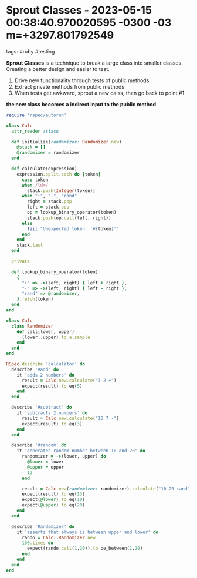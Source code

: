 # Sprout Classes - 2023-05-15 00:38:40.970020595 -0300 -03 m=+3297.801792549

tags: #ruby #testing

**Sprout Classes** is a technique to break a large class into smaller classes.
Creating a better design and easier to test.

1.  Drive new functionality through tests of public methods
2.  Extract private methods from public methods
3.  When tests get awkward, sprout a new calss, then go back to point #1

**the new class becomes a indirect input to the public method**

```ruby
require 'rspec/autorun'

class Calc
  attr_reader :stack

  def initialize(randomizer: Randomizer.new)
    @stack = []
    @randomizer = randomizer
  end

  def calculate(expression)
    expression.split.each do |token|
      case token
      when /\d+/
        stack.push(Integer(token))
      when "+", "-", "rand"
        right = stack.pop
        left = stack.pop
        op = lookup_binary_operator(token)
        stack.push(op.call(left, right))
      else
        fail "Unexpected token: '#{token}'"
      end
    end
    stack.last
  end

  private

  def lookup_binary_operator(token)
    {
      "+" => ->(left, right) { left + right },
      "-" => ->(left, right) { left - right },
      "rand" => @randomizer,
    }.fetch(token)
  end
end

class Calc
  class Randomizer
    def call(lower, upper)
      (lower..upper).to_a.sample
    end
  end
end

RSpec.describe 'calculator' do 
  describe '#add' do 
    it 'adds 2 numbers' do 
      result = Calc.new.calculate("3 2 +")
      expect(result).to eq(5)
    end
  end

  describe '#subtract' do 
    it 'subtracts 2 numbers' do
      result = Calc.new.calculate("10 7 -")
      expect(result).to eq(3)
    end
  end

  describe '#random' do
    it 'generates random number between 10 and 20' do
      randomizer = ->(lower, upper) do 
        @lower = lower
        @upper = upper
        13
      end

      result = Calc.new(randomizer: randomizer).calculate("10 20 rand")
      expect(result).to eq(13)
      expect(@lower).to eq(10)
      expect(@upper).to eq(20)
    end
  end

  describe 'Randomizer' do
    it 'asserts that always is between upper and lower' do 
      rando = Calc::Randomizer.new
      100.times do 
        expect(rando.call(1,20)).to be_between(1,20)
      end
    end
  end
end
```

